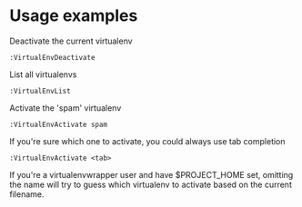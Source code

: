 Usage examples
==============

Deactivate the current virtualenv

    :VirtualEnvDeactivate

List all virtualenvs

    :VirtualEnvList

Activate the 'spam' virtualenv

    :VirtualEnvActivate spam

If you're sure which one to activate, you could always use tab completion

    :VirtualEnvActivate <tab>

If you're a virtualenvwrapper user and have $PROJECT\_HOME set, omitting the
name will try to guess which virtualenv to activate based on the current
filename.
